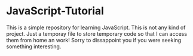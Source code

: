 # JavaScript-Tutorial
This is a simple repository for learning JavaScript.
This is not any kind of project.
Just a temporay file to store temporary code so that I can access them from home an work!
Sorry to dissappoint you if you were seeking something interesting.